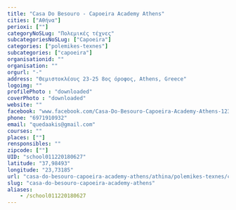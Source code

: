 ```yaml
---
title: "Casa Do Besouro - Capoeira Academy Athens"
cities: ["Αθήνα"]
perioxi: [""]
categoryNoSLug: "Πολεμικές τέχνες"
subcategoriesNoSLug: ["Capoeira"]
categories: ["polemikes-texnes"]
subcategories: ["capoeira"]
organisationid: ""
organisation: ""
orgurl: "-"
address: "Θεμιστοκλέους 23-25 8ος όροφος, Athens, Greece"
logoimg: ""
profilePhoto : "downloaded"
coverPhoto : "downloaded"
website: ""
facebook: "www.facebook.com/Casa-Do-Besouro-Capoeira-Academy-Athens-123756701637354"
phone: "6971910932"
email: "quedaakis@gmail.com"
courses: ""
places: [""]
rensponsibles: ""
zipcode: [""]
UID: "school011220180627"
latitude: "37,98493"
longitude: "23,73185"
url: "casa-do-besouro-capoeira-academy-athens/athina/polemikes-texnes/capoeira"
slug: "casa-do-besouro-capoeira-academy-athens"
aliases:
    - /school011220180627
---
```





